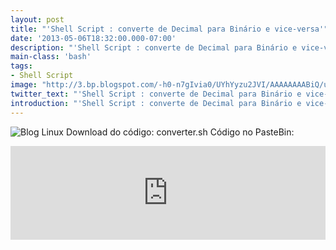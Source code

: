 ```yaml
---
layout: post
title: "'Shell Script : converte de Decimal para Binário e vice-versa'"
date: '2013-05-06T18:32:00.000-07:00'
description: "'Shell Script : converte de Decimal para Binário e vice-versa'"
main-class: 'bash'
tags:
- Shell Script
image: "http://3.bp.blogspot.com/-h0-n7gIvia0/UYhYyzu2JVI/AAAAAAAABiQ/uzMI-c3WBQA/s72-c/converter.png"
twitter_text: "'Shell Script : converte de Decimal para Binário e vice-versa'"
introduction: "'Shell Script : converte de Decimal para Binário e vice-versa'"
---
```

![Blog Linux](http://3.bp.blogspot.com/-h0-n7gIvia0/UYhYyzu2JVI/AAAAAAAABiQ/uzMI-c3WBQA/s400/converter.png "Blog Linux")
Download do código:
converter.sh
Código no PasteBin: 
<iframe src="http://pastebin.com/raw/b0ieQJR3" style="border:none;width:100%;"><iframe> 
Código no Blog:
{% highlight bash %}
#!/bin/bash
# converter.sh - Shell Script : converte de Decimal para Binário e vice-versa
# Autor: MBM
# Endereço Web - http://www.terminalroot.com.br
# Facebook - fb.com/terminalroot
echo "1 DECIMAL para BINARIO "
echo "2 BINARIO para DECIMAL "
echo "3 SAIR "
echo -n "POR FAVOR FAÇA SUA ESCOLHA: "
read OPCAO
if [ $OPCAO == 1 ] ; then
 echo -n "Digite o número[DECIMAL]: "
 read NUMERO
 echo "obase=2;$NUMERO" | bc
 
elif [ $OPCAO == 2 ] ; then
 echo n "Digite o número[BINARIO]: "
 read NUMERO
 echo "ibase=2;$NUMERO" | bc
 
elif [ $OPCAO == 3 ] ; then
 echo -e "\033[41;37;1m ATÉ MAIS! \033[m"
 
else
 echo -e "\033[41;37;1m NÃO EXISTE ESTE ITEM! \033[m"
fi
{% endhighlight %}
